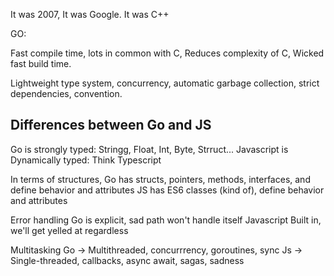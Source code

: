 It was 2007, It was Google. It was C++

GO:

Fast compile time, lots in common with C, Reduces complexity of C, Wicked fast build time.

Lightweight type system, concurrency, automatic garbage collection, strict dependencies, convention.

## Differences between Go and JS

Go is strongly typed: Stringg, Float, Int, Byte, Strruct...
Javascript is Dynamically typed: Think Typescript

In terms of structures, Go has structs, pointers, methods, interfaces, and define behavior and attributes
JS has ES6 classes (kind of), define behavior and attributes

Error handling
Go is explicit, sad path won't handle itself
Javascript Built in, we'll get yelled at regardless

Multitasking
Go -> Multithreaded, concurrrency, goroutines, sync
Js -> Single-threaded, callbacks, async await, sagas, sadness
